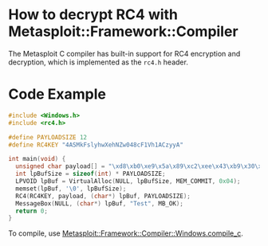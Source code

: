 # How to decrypt RC4 with Metasploit::Framework::Compiler

The Metasploit C compiler has built-in support for RC4 encryption and decryption, which is implemented as the `rc4.h` header.

# Code Example

```c
#include <Windows.h>
#include <rc4.h>

#define PAYLOADSIZE 12
#define RC4KEY "4ASMkFslyhwXehNZw048cF1Vh1ACzyyA"

int main(void) {
  unsigned char payload[] = "\xd8\xb0\xe9\x5a\x89\xc2\xee\x43\xb9\x30\xd0\x86";
  int lpBufSize = sizeof(int) * PAYLOADSIZE;
  LPVOID lpBuf = VirtualAlloc(NULL, lpBufSize, MEM_COMMIT, 0x04);
  memset(lpBuf, '\0', lpBufSize);
  RC4(RC4KEY, payload, (char*) lpBuf, PAYLOADSIZE);
  MessageBox(NULL, (char*) lpBuf, "Test", MB_OK);
  return 0;
}
```

To compile, use [Metasploit::Framework::Compiler::Windows.compile_c](https://github.com/rapid7/metasploit-framework/wiki/How-to-use-Metasploit%3A%3AFramework%3A%3ACompiler%3A%3AWindows-to-compile-C-code).